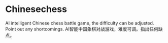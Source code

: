 # Chinesechess
AI intelligent Chinese chess battle game, the difficulty can be adjusted. Point out any shortcomings.
AI智能中国象棋对战游戏，难度可调。指出任何缺点。
